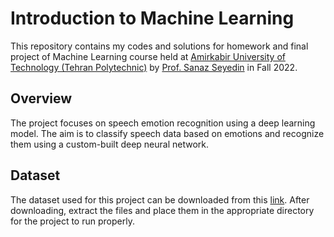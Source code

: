 # Introduction to Machine Learning
This repository contains my codes and solutions for homework and final project of Machine Learning course held at [Amirkabir University of Technology (Tehran Polytechnic)](https://aut.ac.ir/en) by [Prof.  Sanaz Seyedin](https://scholar.google.com/citations?user=Vm-JpcgAAAAJ&hl=en) in Fall 2022.
## Overview
The project focuses on speech emotion recognition using a deep learning model. The aim is to classify speech data based on emotions and recognize them using a custom-built deep neural network.
## Dataset
The dataset used for this project can be downloaded from this [link](https://drive.google.com/file/d/1eK8gcrjK8mZPl6BUYxrd06VyuQxWU4zE/view?usp=drive_link). After downloading, extract the files and place them in the appropriate directory for the project to run properly.


